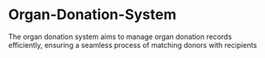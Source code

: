 # Organ-Donation-System
The organ donation system aims to manage organ donation records efficiently, ensuring a seamless process of matching donors with recipients
